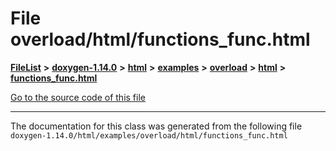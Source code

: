 

# File overload/html/functions\_func.html



[**FileList**](files.md) **>** [**doxygen-1.14.0**](dir_9d5bad020669189c90cda983471be5d0.md) **>** [**html**](dir_05d1fd8a7cdd04f638f8b23196de02e2.md) **>** [**examples**](dir_aa52e73a32d193037813a53dcfe817b6.md) **>** [**overload**](dir_1a39e7c76bd6ede20f2278ff59012e1a.md) **>** [**html**](dir_a784e79086e1d05cd7658be371725f76.md) **>** [**functions\_func.html**](overload_2html_2functions__func_8html.md)

[Go to the source code of this file](overload_2html_2functions__func_8html_source.md)





































































------------------------------
The documentation for this class was generated from the following file `doxygen-1.14.0/html/examples/overload/html/functions_func.html`

